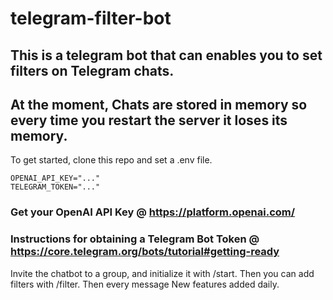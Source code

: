 # telegram-filter-bot
## This is a telegram bot that can enables you to set filters on Telegram chats.
## At the moment, Chats are stored in memory so every time you restart the server it loses its memory.

To get started, clone this repo and set a .env file.

```.env
OPENAI_API_KEY="..."
TELEGRAM_TOKEN="..."

```
### Get your OpenAI API Key @ https://platform.openai.com/
### Instructions for obtaining a Telegram Bot Token @ https://core.telegram.org/bots/tutorial#getting-ready

Invite the chatbot to a group, and initialize it with /start.
Then you can add filters with /filter.
Then every message 
New features added daily.